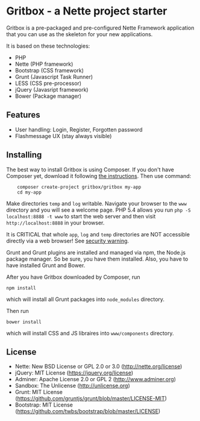 Gritbox - a Nette project starter
=============

Gritbox is a pre-packaged and pre-configured Nette Framework application
that you can use as the skeleton for your new applications.

It is based on these technologies:

- PHP
- Nette (PHP framework)
- Bootstrap (CSS framework)
- Grunt (Javascript Task Runner)
- LESS (CSS pre-processor)
- jQuery (Javasript framework)
- Bower (Package manager)

Features
--------

- User handling: Login, Register, Forgotten password
- Flashmessage UX (stay always visible)

Installing
----------

The best way to install Gritbox is using Composer. If you don't have Composer yet, download
it following [the instructions](http://doc.nette.org/composer). Then use command:

		composer create-project gritbox/gritbox my-app
		cd my-app

Make directories `temp` and `log` writable. Navigate your browser
to the `www` directory and you will see a welcome page. PHP 5.4 allows
you run `php -S localhost:8888 -t www` to start the web server and
then visit `http://localhost:8888` in your browser.

It is CRITICAL that whole `app`, `log` and `temp` directories are NOT accessible
directly via a web browser! See [security warning](http://nette.org/security-warning).

Grunt and Grunt plugins are installed and managed via npm, the Node.js package manager. So
be sure, you have them installed. Also, you have to have installed Grunt and Bower.

After you have Gritbox downloaded by Composer, run

	npm install

which will install all Grunt packages into `node_modules` directory.

Then run

	bower install

which will install CSS and JS libraires into `www/components` directory.

License
-------
- Nette: New BSD License or GPL 2.0 or 3.0 (http://nette.org/license)
- jQuery: MIT License (https://jquery.org/license)
- Adminer: Apache License 2.0 or GPL 2 (http://www.adminer.org)
- Sandbox: The Unlicense (http://unlicense.org)
- Grunt: MIT License (https://github.com/gruntjs/grunt/blob/master/LICENSE-MIT)
- Bootstrap: MIT License (https://github.com/twbs/bootstrap/blob/master/LICENSE)